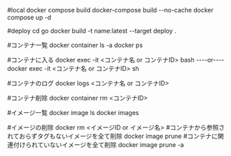 #local
docker compose build
docker-compose build --no-cache
docker compose up -d

#deploy
cd go
docker build -t name:latest --target deploy .

#コンテナ一覧
docker container ls -a
docker ps

#コンテナに入る
docker exec -it <コンテナ名 or コンテナID> bash
----or----
docker exec -it <コンテナ名 or コンテナID> sh

#コンテナのログ
 docker logs <コンテナ名 or コンテナID>

#コンテナ削除
docker container rm <コンテナID>

#イメージ一覧
docker image ls
docker images

#イメージの削除
docker rm <イメージID or イメージ名>
#コンテナから参照されておらずタグもないイメージを全て削除
docker image prune
#コンテナに関連付けられていないイメージを全て削除
docker image prune -a